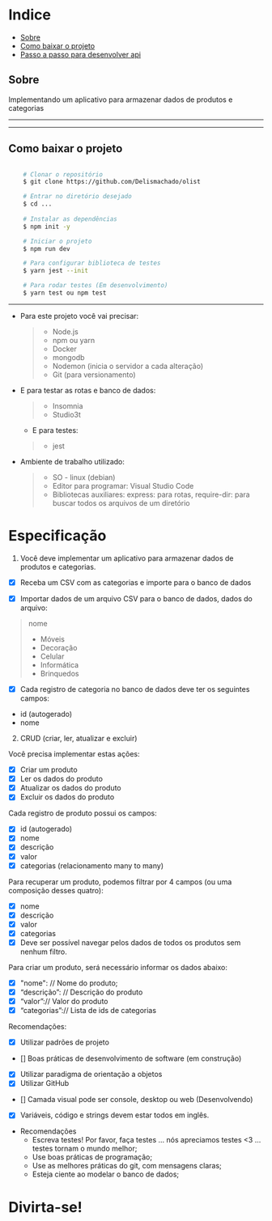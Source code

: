 # Indice

- [Sobre](#-sobre)
- [Como baixar o projeto](#-como-baixar-o-projeto)
- [Passo a passo para desenvolver api](#-passo-a-passo-para-desenvolver-api)

## Sobre

Implementando um aplicativo para armazenar dados de produtos e categorias

---

---

## Como baixar o projeto 

```bash

    # Clonar o repositório
    $ git clone https://github.com/Delismachado/olist

    # Entrar no diretório desejado
    $ cd ...    
    
    # Instalar as dependências
    $ npm init -y

    # Iniciar o projeto
    $ npm run dev

    # Para configurar biblioteca de testes
    $ yarn jest --init

    # Para rodar testes (Em desenvolvimento)
    $ yarn test ou npm test
```

---
- Para este projeto você vai precisar:
  > * Node.js
  > * npm ou yarn
  > * Docker
  > * mongodb
  > * Nodemon (inicia o servidor a cada alteração)
  > * Git (para versionamento)

- E para testar as rotas e banco de dados:
  > * Insomnia
  > * Studio3t

  - E para testes:
  > * jest

- Ambiente de trabalho utilizado:
  > * SO - linux (debian)
  > * Editor para programar: Visual Studio Code
  > * Bibliotecas auxiliares: express: para rotas,
  require-dir: para buscar todos os arquivos de um diretório


# Especificação
1. Você deve implementar um aplicativo para armazenar dados de produtos e categorias.

- [x] Receba um CSV com as categorias e importe para o banco de dados

- [x] Importar dados de um arquivo CSV para o banco de dados, dados do arquivo:
> nome
> * Móveis
> * Decoração
> * Celular 
> * Informática
> * Brinquedos


- [x] Cada registro de categoria no banco de dados deve ter os seguintes campos:

* id (autogerado)
* nome

2. CRUD (criar, ler, atualizar e excluir)

Você precisa implementar estas ações:
- [x] Criar um produto
- [x] Ler os dados do produto
- [x] Atualizar os dados do produto
- [x] Excluir os dados do produto

Cada registro de produto possui os campos:
- [x] id (autogerado)
- [x] nome
- [x] descrição
- [x] valor
- [x] categorias (relacionamento many to many)

Para recuperar um produto, podemos filtrar por 4 campos (ou uma composição desses quatro):
- [x] nome
- [x] descrição
- [x] valor
- [x] categorias
- [x] Deve ser possível navegar pelos dados de todos os produtos sem nenhum filtro.

Para criar um produto, será necessário informar os dados abaixo:
- [x] "nome": // Nome do produto;
- [x] “descrição”: // Descrição do produto
- [x] “valor”:// Valor do produto
- [x] “categorias”:// Lista de ids de categorias

Recomendações:

- [x] Utilizar padrões de projeto
- [] Boas práticas de desenvolvimento de software (em construção)
- [x] Utilizar paradigma de orientação a objetos
- [x] Utilizar GitHub
- [] Camada visual pode ser console, desktop ou web (Desenvolvendo)
- [x] Variáveis, código e strings devem estar todos em inglês.


  
- Recomendações
  * Escreva testes! Por favor, faça testes ... nós apreciamos testes <3 ... testes tornam o mundo melhor;
  * Use boas práticas de programação;
  * Use as melhores práticas do git, com mensagens claras;
  * Esteja ciente ao modelar o banco de dados;

# Divirta-se!

